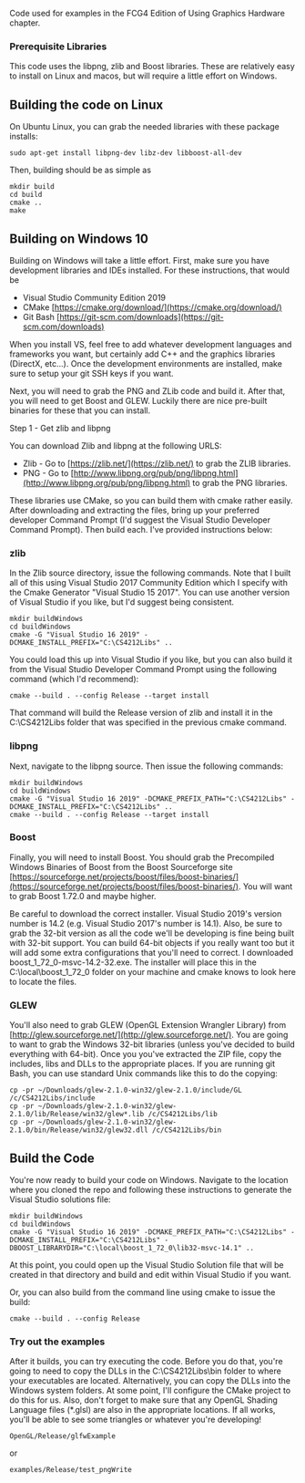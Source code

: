 Code used for examples in the FCG4 Edition of Using Graphics Hardware chapter.

### Prerequisite Libraries

This code uses the libpng, zlib and Boost libraries. These are relatively easy to install on Linux and macos, but will require a little effort on Windows.

## Building the code on Linux

On Ubuntu Linux, you can grab the needed libraries with these package installs:

~~~~
sudo apt-get install libpng-dev libz-dev libboost-all-dev
~~~~

Then, building should be as simple as

~~~~
mkdir build
cd build
cmake ..
make
~~~~

## Building on Windows 10

Building on Windows will take a little effort. First, make sure you have development libraries and IDEs installed.  For these instructions, that would be

* Visual Studio Community Edition 2019
* CMake [https://cmake.org/download/](https://cmake.org/download/)
* Git Bash [https://git-scm.com/downloads](https://git-scm.com/downloads)

When you install VS, feel free to add whatever development languages and frameworks you want, but certainly add C++ and the graphics libraries (DirectX, etc...). Once the development environments are installed, make sure to setup your git SSH keys if you want. 

Next, you will need to grab the PNG and ZLib code and build it. After that, you will need to get Boost and GLEW. Luckily there are nice pre-built binaries for these that you can install.

Step 1 - Get zlib and libpng 

You can download Zlib and libpng at the following URLS:

* Zlib - Go to [https://zlib.net/](https://zlib.net/) to grab the ZLIB libraries.
* PNG - Go to [http://www.libpng.org/pub/png/libpng.html](http://www.libpng.org/pub/png/libpng.html) to grab the PNG libraries.

These libraries use CMake, so you can build them with cmake rather easily. After downloading and extracting the files, bring up your preferred developer Command Prompt (I'd suggest the Visual Studio Developer Command Prompt). Then build each. I've provided instructions below:

### zlib

In the Zlib source directory, issue the following commands. Note that I built all of this using Visual Studio 2017 Community Edition which I specify with the Cmake Generator "Visual Studio 15 2017".  You can use another version of Visual Studio if you like, but I'd suggest being consistent.

~~~~
mkdir buildWindows
cd buildWindows
cmake -G "Visual Studio 16 2019" -DCMAKE_INSTALL_PREFIX="C:\CS4212Libs" ..
~~~~

You could load this up into Visual Studio if you like, but you can also build it from the Visual Studio Developer Command Prompt using the following command (which I'd recommend):

~~~~
cmake --build . --config Release --target install 
~~~~

That command will build the Release version of zlib and install it in the C:\CS4212Libs folder that was specified in the previous cmake command.


### libpng

Next, navigate to the libpng source. Then issue the following commands:

~~~~
mkdir buildWindows
cd buildWindows
cmake -G "Visual Studio 16 2019" -DCMAKE_PREFIX_PATH="C:\CS4212Libs" -DCMAKE_INSTALL_PREFIX="C:\CS4212Libs" ..
cmake --build . --config Release --target install
~~~~

### Boost

Finally, you will need to install Boost. You should grab the Precompiled Windows Binaries of Boost from the Boost Sourceforge site [https://sourceforge.net/projects/boost/files/boost-binaries/](https://sourceforge.net/projects/boost/files/boost-binaries/). You will want to grab Boost 1.72.0 and maybe higher. 

Be careful to download the correct installer. Visual Studio 2019's version number is 14.2 (e.g. Visual Studio 2017's number is 14.1). Also, be sure to grab the 32-bit version as all the code we'll be developing is fine being built with 32-bit support. You can build 64-bit objects if you really want too but it will add some extra configurations that you'll need to correct. I downloaded boost_1_72_0-msvc-14.2-32.exe. The installer will place this in the C:\local\boost_1_72_0 folder on your machine and cmake knows to look here to locate the files.

### GLEW

You'll also need to grab GLEW (OpenGL Extension Wrangler Library) from [http://glew.sourceforge.net/](http://glew.sourceforge.net/).  You are going to want to grab the Windows 32-bit libraries (unless you've decided to build everything with 64-bit).  Once you you've extracted the ZIP file, copy the includes, libs and DLLs to the appropriate places.  If you are running git Bash, you can use standard Unix commands like this to do the copying:

~~~~
cp -pr ~/Downloads/glew-2.1.0-win32/glew-2.1.0/include/GL /c/CS4212Libs/include
cp -pr ~/Downloads/glew-2.1.0-win32/glew-2.1.0/lib/Release/win32/glew*.lib /c/CS4212Libs/lib
cp -pr ~/Downloads/glew-2.1.0-win32/glew-2.1.0/bin/Release/win32/glew32.dll /c/CS4212Libs/bin
~~~~

## Build the Code

You're now ready to build your code on Windows. Navigate to the location where you cloned the repo and following these instructions to generate the Visual Studio solutions file:

~~~~
mkdir buildWindows
cd buildWindows
cmake -G "Visual Studio 16 2019" -DCMAKE_PREFIX_PATH="C:\CS4212Libs" -DCMAKE_INSTALL_PREFIX="C:\CS4212Libs" -DBOOST_LIBRARYDIR="C:\local\boost_1_72_0\lib32-msvc-14.1" ..
~~~~

At this point, you could open up the Visual Studio Solution file that will be created in that directory and build and edit within Visual Studio if you want.

Or, you can also build from the command line using cmake to issue the build:

~~~~
cmake --build . --config Release
~~~~

### Try out the examples

After it builds, you can try executing the code. Before you do that, you're going to need to copy the DLLs in the C:\CS4212Libs\bin folder to where your executables are located. Alternatively, you can copy the DLLs into the Windows system folders. At some point, I'll configure the CMake project to do this for us.  Also, don't forget to make sure that any OpenGL Shading Language files (*.glsl) are also in the appropriate locations.  If all works, you'll be able to see some triangles or whatever you're developing!

~~~~
OpenGL/Release/glfwExample
~~~~

or

~~~~
examples/Release/test_pngWrite
~~~~


